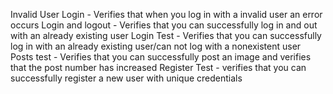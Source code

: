 Invalid User Login - Verifies that when you log in with a invalid user an error occurs
Login and logout - Verifies that you can successfully log in and out with an already existing user
Login Test - Verifies that you can successfully log in with an already existing user/can not log with a nonexistent user
Posts test - Verifies that you can successfully post an image and verifies that the post number has increased
Register Test - verifies that you can successfully register a new user with unique credentials
